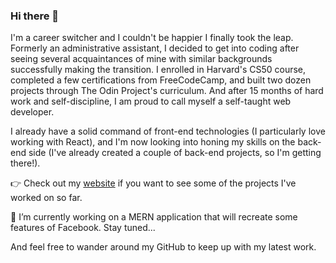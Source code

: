 ### Hi there 👋

I'm a career switcher and I couldn't be happier I finally took the leap. Formerly an administrative assistant, I decided to get into coding after seeing several acquaintances of mine with similar backgrounds successfully making the transition. I enrolled in Harvard's CS50 course, completed a few certifications from FreeCodeCamp, and built two dozen projects through The Odin Project's curriculum. And after 15 months of hard work and self-discipline, I am proud to call myself a self-taught web developer.

I already have a solid command of front-end technologies (I particularly love working with React), and I'm now looking into honing my skills on the back-end side (I've already created a couple of back-end projects, so I'm getting there!).

👉  Check out my [website](https://romainyvernes.dev/) if you want to see some of the projects I've worked on so far.

🔭  I’m currently working on a MERN application that will recreate some features of Facebook. Stay tuned...

And feel free to wander around my GitHub to keep up with my latest work.

<!--
**romainyvernes/romainyvernes** is a ✨ _special_ ✨ repository because its `README.md` (this file) appears on your GitHub profile.

Here are some ideas to get you started:

- 🔭 I’m currently working on ...
- 🌱 I’m currently learning ...
- 👯 I’m looking to collaborate on ...
- 🤔 I’m looking for help with ...
- 💬 Ask me about ...
- 📫 How to reach me: ...
- 😄 Pronouns: ...
- ⚡ Fun fact: ...
-->
